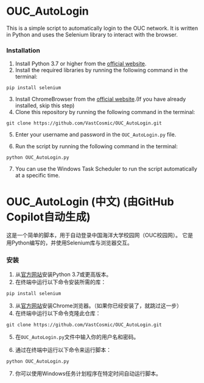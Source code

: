 # OUC_AutoLogin

This is a simple script to automatically login to the OUC network.
It is written in Python and uses the Selenium library to interact with the browser.

### Installation

1. Install Python 3.7 or higher from the [official website](https://www.python.org/downloads/).
2. Install the required libraries by running the following command in the terminal:

```
pip install selenium
```

3. Install ChromeBrowser from the [official website](https://www.google.com/chrome/).(If you have already installed, skip this step)
4. Clone this repository by running the following command in the terminal:

```
git clone https://github.com/VastCosmic/OUC_AutoLogin.git
```

5. Enter your username and password in the `OUC_AutoLogin.py` file.

6. Run the script by running the following command in the terminal:

```
python OUC_AutoLogin.py
```

7. You can use the Windows Task Scheduler to run the script automatically at a specific time.


# OUC_AutoLogin (中文) (由GitHub Copilot自动生成)

这是一个简单的脚本，用于自动登录中国海洋大学校园网（OUC校园网）。
它是用Python编写的，并使用Selenium库与浏览器交互。

### 安装

1. 从[官方网站](https://www.python.org/downloads/)安装Python 3.7或更高版本。
2. 在终端中运行以下命令安装所需的库：

```
pip install selenium
```

3. 从[官方网站](https://www.google.com/chrome/)安装Chrome浏览器。（如果你已经安装了，就跳过这一步）
4. 在终端中运行以下命令克隆此仓库：

```
git clone https://github.com/VastCosmic/OUC_AutoLogin.git
```

5. 在`OUC_AutoLogin.py`文件中输入你的用户名和密码。

6. 通过在终端中运行以下命令来运行脚本：

```
python OUC_AutoLogin.py
```

7. 你可以使用Windows任务计划程序在特定时间自动运行脚本。